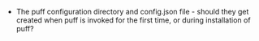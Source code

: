 - The puff configuration directory and config.json file - should they get
  created when puff is invoked for the first time, or during installation of
  puff?
